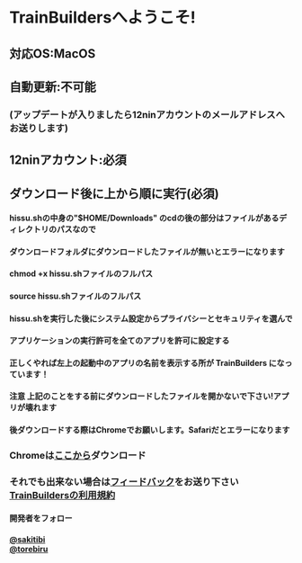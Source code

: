 # TrainBuildersへようこそ!
## 対応OS:MacOS
## 自動更新:不可能
### (アップデートが入りましたら12ninアカウントのメールアドレスへお送りします)
## 12ninアカウント:必須
## ダウンロード後に上から順に実行(必須)
#### hissu.shの中身の"$HOME/Downloads" のcdの後の部分はファイルがあるディレクトリのパスなので
#### ダウンロードフォルダにダウンロードしたファイルが無いとエラーになります
#### chmod +x hissu.shファイルのフルパス
#### source hissu.shファイルのフルパス
#### hissu.shを実行した後にシステム設定からプライバシーとセキュリティを選んで
#### アプリケーションの実行許可を全てのアプリを許可に設定する
#### 正しくやれば左上の起動中のアプリの名前を表示する所が TrainBuilders になっています！
#### 注意 上記のことをする前にダウンロードしたファイルを開かないで下さい!アプリが壊れます
#### 後ダウンロードする際はChromeでお願いします。Safariだとエラーになります
<h3>Chromeは<a href="https://dl.google.com/chrome/mac/universal/stable/GGRO/googlechrome.dmg">ここから</a>ダウンロード</h3>
<h3>
  それでも出来ない場合は<a href="https://sakitibi-com9.webnode.jp/page/3">フィードバック</a>をお送り下さい
  <br>
  <a href="https://sakitibi-com9.webnode.jp/page/10">TrainBuildersの利用規約</a>
</h3>
<h4>開発者をフォロー</h4>
<h4>
  <a href="https://youtube.com/@12nintvSakitibi">@sakitibi</a>
  <br>
  <a href="https://youtube.com/@torebiru">@torebiru</a>
</h4>
